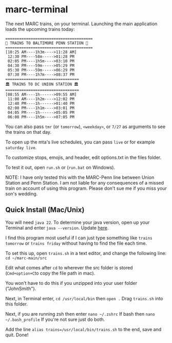 # marc-terminal
The next MARC trains, on your terminal.
Launching the main application loads the upcoming trains today:
```
======================================
🦀 TRAINS TO BALTIMORE PENN STATION 🦀
======================================
[10:25 AM----1h3m---->11:28 AM]
 12:30 PM----58m----->01:28 PM
 02:05 PM----1h5m---->03:10 PM
 04:30 PM----59m----->05:29 PM
 05:30 PM----59m----->06:29 PM
 07:30 PM----1h7m---->08:37 PM
================================
🏛 TRAINS TO DC UNION STATION 🏛
================================
[08:55 AM----1h------>09:55 AM]
 11:00 AM----1h2m---->12:02 PM
 12:40 PM----1h------>01:40 PM
 02:00 PM----1h1m---->03:01 PM
 04:05 PM----1h------>05:05 PM
 06:00 PM----1h5m---->07:05 PM
```
You can also pass `tmr` (or `tomorrow`), `<weekday>`, or `7/27` as arguments to see the trains on that day.

To open up the mta's live schedules, you can pass `live` or for example `saturday live`.

To customize stops, emojis, and header, edit options.txt in the files folder.

To test it out, open `run.sh` or (`run.bat` on Windows).

NOTE: I have only tested this with the MARC-Penn line between Union Station and Penn Station. I am not liable for any consequences of a missed train on account of using this program. Please don't sue me if you miss your son's wedding.

## Quick Install (Mac/Unix)
You will need `java 22`. To determine your java version, open up your Terminal and enter `java --version`. Update [here](https://www.oracle.com/java/technologies/downloads/).

I find this program most useful if I can just type something like `trains tomorrow` or `trains friday` without having to find the file each time.

To set this up, open `trains.sh` in a text editor, and change the following line:
```cd ~/marc-main/src```

Edit what comes after `cd` to wherever the src folder is stored (`Cmd+option+C`to copy the file path in mac).

You won't have to do this if you unzipped into your user folder ("JohnSmith").

Next, in Terminal enter,
`cd /usr/local/bin`
then
`open .`
Drag `trains.sh` into this folder.

Next, if you are running zsh then enter
`nano ~/.zshrc`
If bash then
`nano ~/.bash_profile`
If you're not sure just do both.

Add the line `alias trains=/usr/local/bin/trains.sh` to the end, save and quit. Done!
